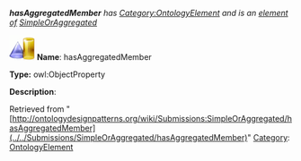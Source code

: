 ___hasAggregatedMember__ has [Category:OntologyElement](../../Category/OntologyElement "Category:OntologyElement") and is an [element of](../../Property/ElementOf "Property:ElementOf") [SimpleOrAggregated](../../Submissions/SimpleOrAggregated "Submissions:SimpleOrAggregated")_


  




[![ObjectProperty](../../images/thumb/c/c3/ObjectProperty.gif/45px-ObjectProperty.gif)](../../Image/ObjectProperty.gif "ObjectProperty")
__Name__: hasAggregatedMember 


__Type:__ owl:ObjectProperty 


__Description__: 





Retrieved from "[http://ontologydesignpatterns.org/wiki/Submissions:SimpleOrAggregated/hasAggregatedMember](../../Submissions/SimpleOrAggregated/hasAggregatedMember)"
 [Category](http://ontologydesignpatterns.org/wiki/Special:Categories "Special:Categories"): [OntologyElement](../../Category/OntologyElement "Category:OntologyElement")